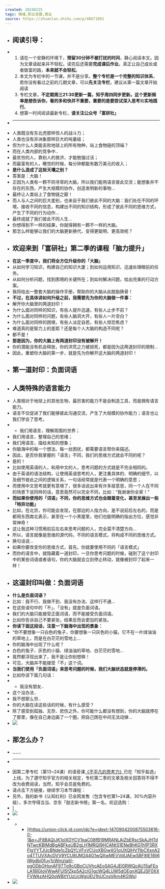 ```yaml
---
created: 20240225
tags: 情绪,职业发展,商业
source: https://zhuanlan.zhihu.com/p/40671091
---
```

- ## 阅读引导：
- 1.  请在一个安静的环境下，**预留30分钟不被打扰的时间**，静心阅读本文。因为文章读起来并不轻松，读完后还需要**完成课后作业**。真正让自己成长或者致富的路，**本来就不会轻松**。
  2.  本文为专栏中的一节课，并不是分享。**整个专栏是一个完整的知识体系**，若你没有看过之前的几期文章，可以**先关注专栏**，建议从第一篇文章开始阅读
  3.  专栏文章，**不定期周三21:30更新一篇，知乎周四同步更新。**这个更新频率是想告诉你，看的多和快并不重要，重要的是要尝试**深入思考**和**实地践行**。
  4.  想第一时间阅读最新专栏，**请关注公众号「富研社」**
- ___
- 人类既没有东北虎那样惊人的战斗力；
- 人类也没有非洲象那样巨大的吨量级；
- 但为什么人类能击败地球上的所有物种，站上食物链的顶端？
- 而在人类内部的竞争中..
- 最贫穷的人，靠别人的救济，才能勉强过活；
- 而最富有的人，睡觉的时候，每分钟都能有数万美元的收入；
- **是什么造成了这些天壤之别？**
- 答案是：大脑！
- 正因为人类有一颗不同寻常的大脑，所以我们能用语言彼此交流；能想象并不存在的东西，产生大规模的协作，创造发明新的事物…
- 最终让人类站上了食物链之巅！
- 而人与人之间的巨大差别，也来自于我们彼此不同的大脑：我们处在不同的环境，接收不同的信息，构建出不同的知识结构，形成了彼此不同的思维方式，产生了不同的行为动作...
- 最终成就了我们彼此不同人生...
- 你想得到不一样的结果，你就得拥有一颗不一样的大脑。
- 那怎么样能够让我们的大脑更新换代，变得更聪明、更高效呢？
- ## **欢迎来到「富研社」第二季的课程「脑力提升」**
- **在这一季度中，我们将全方位升级你的「大脑」**
- 从如何学习知识，构建自己的知识大厦；到如何运用知识，迅速处理眼前的任务。
- 从如何分析问题，找到困境的关键所在；到如何解决问题，给出完美的行动方案。
- 我将给出一整套大脑的操作手册，帮助你的大脑从此脱胎换骨！
- **不过，在具体讲如何升级之前，我需要先为你的大脑做一件事：**
- 解开你大脑里的两道封印！
- 为什么面对同样的知识，有些人提升迅速，有些人止步不前？
- 为什么面对同样的问题，有些人脑洞大开，有些人一片空白？
- 为什么面对同样的困境，有些人淡定自若，有些人惊恐焦虑？
- 难道真的是智力上的差距？还是每个人大脑的构造不同呢？
- 都不是！
- **那是因为，你的大脑上有两道封印没有被解开！**
- 你的潜能没有机会释放，你的洪荒之力被锁死，都是因为这两道封印的限制...
- 因此，重塑你大脑的第一步，就是先为你解开这大脑的两道封印！
- ## 第一道封印：负面词语
- ## **人类特殊的语言能力**
- 人类相对于地球上的其他生物，最厉害的能力不是会制造工具，而是拥有语言能力。
- 语言不仅促进了我们能够彼此沟通交流，产生了大规模的协作能力；语言也让我们学会了思考。
- -   我们用语言，理解周围的世界；
- 我们用语言，整理自己的思绪；
- 我们用语言，描绘未知的想象；
- 你脑海中的每一个想法、每一丝困扰，都需要语言帮你来描述。
- 因此，是否你我掌握的「语言」不同，我们的思维方式就会不同的呢？
- 是的！
- 比如使用英语的人，和用中文的人，思考问题的方式就是不完全相同的。
- 由于英语的语法结构，让使用英语思考的人，更注重具体的、明确的细节，以及细节彼此之间的逻辑关系，一句话经常就是代表一个明确的意思；
- 而使用中文思考就更有意境了，很多话说出来有许多层意思，同一个人在不同的场景下说同样的话，意思竟然可以完全不同，比如：“我谢谢你全家！”
- **而如果你使用的「词语」不同，你的思维方式也会跟着变化，甚至发展出一些「特异功能」**
- 比如，在北京，你可能会发现，在那边的人指方向，是不说前后左右的，而是都用东西南北表示，甚至在一个小黑屋里，他们也能明确的指出方位，感觉非常神奇！
- 这让我这种习惯用前后左右来思考问题的人，完全莫不清楚方向…
- 所以，语言就像是思维的源代码，不同的语言模式，将构成不同的思维方式。
- 换句话说...
- 如果你要改变你的思维方式，首先，你就要使用不同的「语言模式」
- 而你的语言中，就隐藏着一道封印，一旦你思考问题的时候，碰到了这个封印中的某些词语或者语句，你的大脑就会立刻停止转动，就像被封印了起来一样！
- ## **这道封印叫做：负面词语**
- **什么是负面词语？**
- 比如：我不行、我做不到、我没有办法、这样行不通…
- 在这些语句中的「不」、「没有」就是负面词语。
- 我们的大脑只能接受正面词语，而不能接受负面词语。
- 比如你告诉自己不要紧张，结果反而会更加的紧张。
- **你读下面这段话，注意一下脑海中出现的景象：**
- “你不要想象一只白色的兔子，你要想象一只灰色的小猫，它不在一片绿油油的草地上，而是在白茫茫的雪地上…
- 你的脑海中出现了什么呢？
- 白色的兔子、灰色的小猫、绿油油的草地、白茫茫的雪地…
- 竟然都浮现出来了，我不是让你别想嘛！
- 可见，大脑并不能接受「不」这个词。
- **当我们使用「负面词语」来思考问题的时候，我们大脑状态就是停滞的。**
- 比如你读下面几句话：
- -   我没有朋友..
- 这个没办法..
- 我不想那么穷..
- 你的大脑在读这些话的时候，有什么感受？
- 除了感受到孤独、无奈、悲伤之外，你可能什么都没有想到，你的大脑就停在了那里，像在自己身边画了一个圈，把自己困在中间无法动弹...
- ![](assets/2024/2216/v2-df79d829ba16f34715476f7cf8838e68_b.jpg)
- ## **那怎么办？**
- **......**
- ___
- 因第二季专栏（第13~24课）的语音课[《不平凡的思考力》](https://www.zhihu.com/xen/market/remix/paid_column/1406280522025332736)已在「知乎盐选」上线，为了遵守知乎官方的相关规定，专栏第二季的文章及相关回答将不得不改为收费阅读，当然，知乎会员是免费的。
- 请点击下方链接，继续学习本节课程：
- 另外，我的新书《认知红利》已全网发售（包含专栏第1~24课，30%内容升级），多次夺得当当、京东「励志新书榜」第一名，欢迎选购：
- [
- ![](assets/2024/2216/v2-731b49716cb52eda8445bebf64f5fc54_720w.jpg)
- - - ](https://union-click.jd.com/jdc?e=jdext-1470904200875503616-0-1&p=JF8BAQIJK1olXDYCV1paC08fB19MRANLAjZbERscSkAJHTdNTwcKBlMdBgABFksUB2gLH1MRQl9HCANtS1ENeBhKG1h1P3RXFlgYYTJUcBNde1cZbQYLVFxVCUoXBGw4G1oUXQIHV11bCXsnA2o4TTUVXAcDVV9YCU8UM244G1wQXwMEVVdUAEwSBF8IE18li6iWgdbi0fuy1cWmztaliI-pgODbOHsnAF9TTg9cGBoCUVhcAEoSAG4JEl0RWQcAU15aFEoLA18IGloVWwAFUl5fZkp5A2cIG1gcWQ4LUW5dOEgnXQEJSF0XXFVWAzAHQ0oWBitYUzUcWgUEU1hUCnsVAm4KGWs)
- ![](assets/2024/2216/v2-abf86d04e3801663639571838afd75ab_b.jpg)